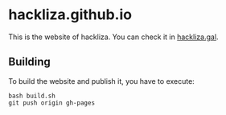 # hackliza.github.io

This is the website of hackliza. You can check it in [hackliza.gal](https://hackliza.gal/).

## Building

To build the website and publish it, you have to execute:
```
bash build.sh
git push origin gh-pages
```
